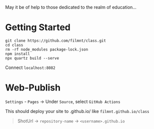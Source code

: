 May it be of help to those dedicated to the realm of education...

# Getting Started

```shell
git clone https://github.com/filmnt/class.git
cd class
rm -rf node_modules package-lock.json
npm install
npx quartz build --serve
```
Connect `localhost:8082`

# Web-Publish
`Settings` - `Pages` -> Under `Source`, select `GitHub Actions`

This should deploy your site to <github-username>.github.io/<repository-name> like `filmnt.github.io/class`
> ShotUrl -> `repository-name` -> `<username>.github.io`